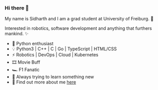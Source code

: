 ### Hi there 👋

<!--
**s1dharth-s/s1dharth-s** is a ✨ _special_ ✨ repository because its `README.md` (this file) appears on your GitHub profile.

Here are some ideas to get you started:

- 🔭 I’m currently working on ...
- 🌱 I’m currently learning ...
- 👯 I’m looking to collaborate on ...
- 🤔 I’m looking for help with ...
- 💬 Ask me about ...
- 📫 How to reach me: ...
- 😄 Pronouns: ...
- ⚡ Fun fact: ...
-->

My name is Sidharth and I am a grad student at University of Freiburg. 🧮  

Interested in robotics, software development and anything that furthers mankind. ✨
  
- 🐍 Python enthusiast
- 💡 Python3 | C++ | C | Go | TypeScript | HTML/CSS
- ⚡ Robotics | DevOps | Cloud | Kubernetes
- 🎞️ Movie Buff 
- 🏎️ F1 Fanatic
- 🌱 Always trying to learn something new
- 🔗 Find out more about me [here](https://www.sidharths.tech/)
